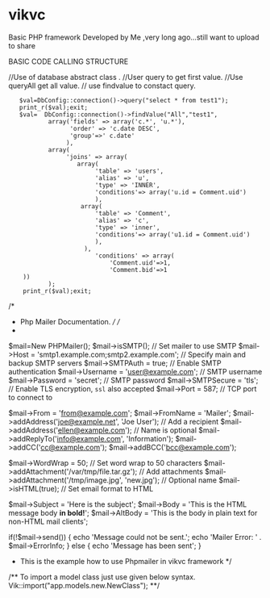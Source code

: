 # vikvc
Basic PHP framework Developed by Me ,very long ago...still want to upload to share


BASIC CODE CALLING STRUCTURE

//Use of database abstract class .
//User query to get first value.
//Use queryAll get all value.
// use findvalue to constact query.


       $val=DbConfig::connection()->query("select * from test1");
       print_r($val);exit;
       $val=  DbConfig::connection()->findValue("All","test1",
               array('fields' => array('c.*', 'u.*'),
                     'order' => 'c.date DESC',
                     'group'=>' c.date'
                    ),
               array(
                    'joins' => array(
                       array(
                            'table' => 'users',
                            'alias' => 'u',
                            'type' => 'INNER',
                            'conditions'=> array('u.id = Comment.uid')
                            ),
                        array(
                            'table' => 'Comment',
                            'alias' => 'c',
                            'type' => 'inner',
                            'conditions'=> array('u1.id = Comment.uid')
                            ),
                         ),
                            'conditions' => array(
                                'Comment.uid'=>1,
                                'Comment.bid'=>1
        ))
               );
        print_r($val);exit;


/*
 * Php Mailer Documentation.
 */
/*
 * 
$mail=New PHPMailer();
$mail->isSMTP();                                      // Set mailer to use SMTP
$mail->Host = 'smtp1.example.com;smtp2.example.com';  // Specify main and backup SMTP servers
$mail->SMTPAuth = true;                               // Enable SMTP authentication
$mail->Username = 'user@example.com';                 // SMTP username
$mail->Password = 'secret';                           // SMTP password
$mail->SMTPSecure = 'tls';                            // Enable TLS encryption, `ssl` also accepted
$mail->Port = 587;                                    // TCP port to connect to

$mail->From = 'from@example.com';
$mail->FromName = 'Mailer';
$mail->addAddress('joe@example.net', 'Joe User');     // Add a recipient
$mail->addAddress('ellen@example.com');               // Name is optional
$mail->addReplyTo('info@example.com', 'Information');
$mail->addCC('cc@example.com');
$mail->addBCC('bcc@example.com');

$mail->WordWrap = 50;                                 // Set word wrap to 50 characters
$mail->addAttachment('/var/tmp/file.tar.gz');         // Add attachments
$mail->addAttachment('/tmp/image.jpg', 'new.jpg');    // Optional name
$mail->isHTML(true);                                  // Set email format to HTML

$mail->Subject = 'Here is the subject';
$mail->Body    = 'This is the HTML message body <b>in bold!</b>';
$mail->AltBody = 'This is the body in plain text for non-HTML mail clients';

if(!$mail->send()) {
    echo 'Message could not be sent.';
    echo 'Mailer Error: ' . $mail->ErrorInfo;
} else {
    echo 'Message has been sent';
}
 * This is the example how to use Phpmailer in vikvc framework
 */

/**
To import a model class just use given below syntax.
Vik::import("app.models.new.NewClass");
**/
